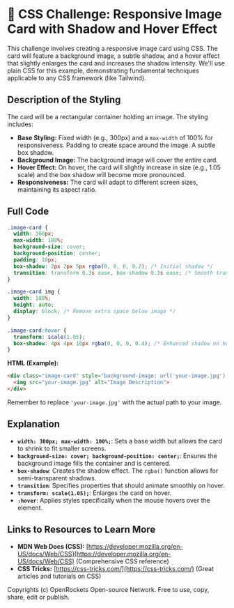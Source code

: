 # 🐞 CSS Challenge: Responsive Image Card with Shadow and Hover Effect


This challenge involves creating a responsive image card using CSS. The card will feature a background image, a subtle shadow, and a hover effect that slightly enlarges the card and increases the shadow intensity.  We'll use plain CSS for this example, demonstrating fundamental techniques applicable to any CSS framework (like Tailwind).

## Description of the Styling

The card will be a rectangular container holding an image. The styling includes:

* **Base Styling:**  Fixed width (e.g., 300px) and a `max-width` of 100% for responsiveness.  Padding to create space around the image.  A subtle box shadow.
* **Background Image:** The background image will cover the entire card.
* **Hover Effect:** On hover, the card will slightly increase in size (e.g., 1.05 scale) and the box shadow will become more pronounced.
* **Responsiveness:** The card will adapt to different screen sizes, maintaining its aspect ratio.


## Full Code

```css
.image-card {
  width: 300px;
  max-width: 100%;
  background-size: cover;
  background-position: center;
  padding: 10px;
  box-shadow: 2px 2px 5px rgba(0, 0, 0, 0.2); /* Initial shadow */
  transition: transform 0.3s ease, box-shadow 0.3s ease; /* Smooth transitions */
}

.image-card img {
  width: 100%;
  height: auto;
  display: block; /* Remove extra space below image */
}

.image-card:hover {
  transform: scale(1.05);
  box-shadow: 4px 4px 10px rgba(0, 0, 0, 0.4); /* Enhanced shadow on hover */
}
```

**HTML (Example):**

```html
<div class="image-card" style="background-image: url('your-image.jpg');">
  <img src="your-image.jpg" alt="Image Description">
</div>
```

Remember to replace `'your-image.jpg'` with the actual path to your image.


## Explanation

* **`width: 300px; max-width: 100%;`**:  Sets a base width but allows the card to shrink to fit smaller screens.
* **`background-size: cover; background-position: center;`**: Ensures the background image fills the container and is centered.
* **`box-shadow`**: Creates the shadow effect.  The `rgba()` function allows for semi-transparent shadows.
* **`transition`**:  Specifies properties that should animate smoothly on hover.
* **`transform: scale(1.05);`**:  Enlarges the card on hover.
* **`:hover`**:  Applies styles specifically when the mouse hovers over the element.


## Links to Resources to Learn More

* **MDN Web Docs (CSS):** [https://developer.mozilla.org/en-US/docs/Web/CSS](https://developer.mozilla.org/en-US/docs/Web/CSS)  (Comprehensive CSS reference)
* **CSS Tricks:** [https://css-tricks.com/](https://css-tricks.com/) (Great articles and tutorials on CSS)


Copyrights (c) OpenRockets Open-source Network. Free to use, copy, share, edit or publish.

